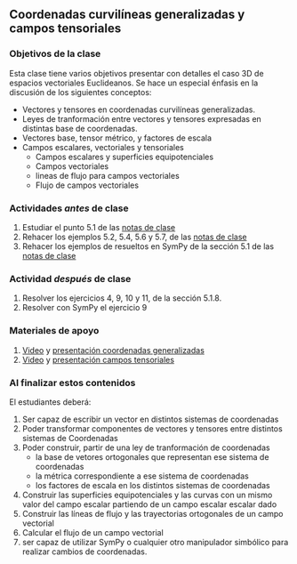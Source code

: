 ## Coordenadas curvilíneas generalizadas y campos tensoriales

### Objetivos de la clase
Esta clase tiene varios objetivos presentar con detalles el caso 3D de espacios vectoriales Euclideanos. Se hace un especial énfasis en la discusión de los siguientes conceptos:
- Vectores y tensores en coordenadas curvilíneas generalizadas.
- Leyes de tranformación entre vectores y tensores expresadas en distintas base de coordenadas.
- Vectores base, tensor métrico, y factores de escala
- Campos escalares, vectoriales y tensoriales
    - Campos escalares y superficies equipotenciales
    - Campos vectoriales
    - lineas de flujo para campos vectoriales
    - Flujo de campos vectoriales   


### Actividades *antes* de clase
  1. Estudiar el punto 5.1 de las [notas de clase](https://github.com/nunezluis/MisCursos/blob/main/MisMateriales/LibrosCapitulos/VolumenUNO.pdf)   
  2. Rehacer los ejemplos 5.2, 5.4, 5.6 y 5.7, de las [notas de clase](https://github.com/nunezluis/MisCursos/blob/main/MisMateriales/LibrosCapitulos/VolumenUNO.pdf)
  3. Rehacer los ejemplos de resueltos en SymPy de la sección 5.1 de las [notas de clase](https://github.com/nunezluis/MisCursos/blob/main/MisMateriales/LibrosCapitulos/VolumenUNO.pdf)  

### Actividad *después* de clase
  1. Resolver los ejercicios 4, 9, 10 y 11, de la sección 5.1.8.
  2. Resolver con SymPy el ejercicio 9



### Materiales de apoyo
   1. [Video](https://github.com/nunezluis/MisCursos/blob/main/MisMateriales/Clases/EnConstruccion.md) y [presentación coordenadas generalizadas ](https://github.com/nunezluis/MisCursos/blob/main/MisMateriales/Presentaciones/5_1CoordGeneralizadas.pdf)
   2. [Video](https://github.com/nunezluis/MisCursos/blob/main/MisMateriales/Clases/EnConstruccion.md) y [presentación campos tensoriales](https://github.com/nunezluis/MisCursos/blob/main/MisMateriales/Presentaciones/5_2CamposTensoriales.pdf)

### Al finalizar estos contenidos
   El estudiantes deberá:
   1. Ser capaz de escribir un vector en distintos sistemas de coordenadas
   2. Poder transformar componentes de vectores y tensores entre distintos sistemas de Coordenadas
   3. Poder construir, partir de una ley de tranformación de coordenadas
      - la base de vetores ortogonales que representan ese sistema de coordenadas
      - la métrica correspondiente a ese sistema de coordenadas
      - los factores de escala en los distintos sistemas de coordenadas
   4. Construir las superficies equipotenciales y las curvas con un mismo valor del campo escalar partiendo de un campo escalar escalar dado
   5. Construir las líneas de flujo y las trayectorias ortogonales de un campo vectorial
   6. Calcular el flujo de un campo vectorial
   7. ser capaz de utilizar SymPy o cualquier otro manipulador simbólico para realizar cambios de coordenadas.
